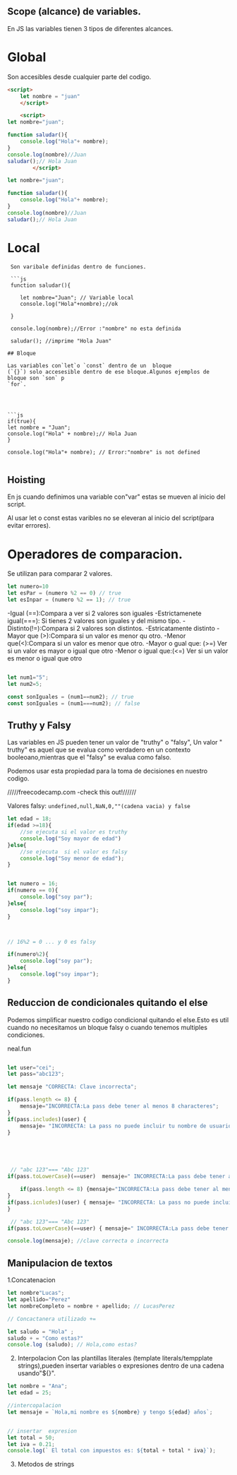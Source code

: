 ## Scope (alcance) de variables.

En JS  las variables tienen 3 tipos de diferentes alcances.

# Global

Son accesibles desde cualquier parte del codigo.
```html
<script>
    let nombre = "juan"
    </script>

    <script>
let nombre="juan";

function saludar(){
    console.log("Hola"+ nombre);
}
console.log(nombre)//Juan
saludar();// Hola Juan
        </script>


```
```js
let nombre="juan";

function saludar(){
    console.log("Hola"+ nombre);
}
console.log(nombre)//Juan
saludar();// Hola Juan

```
# Local
           
     Son varibale definidas dentro de funciones.

     ```js
     function saludar(){

        let nombre="Juan"; // Variable local
        console.log("Hola"+nombre);//ok

     }

     console.log(nombre);//Error :"nombre" no esta definida

     saludar(); //imprime "Hola Juan"
```
## Bloque

Las variables con`let`o `const` dentro de un  bloque
(`{}`) solo accesesible dentro de ese bloque.Algunos ejemplos de bloque son `son` p
`for`.

    


```js
if(true){
let nombre = "Juan";
console.log("Hola" + nombre);// Hola Juan
}

console.log("Hola"+ nombre); // Error:"nombre" is not defined


```

## Hoisting

En js cuando definimos una variable con"var"
 estas se mueven al inicio del script.

 Al usar let o const estas varibles no se eleveran al inicio del script(para evitar errores).



# Operadores de comparacion.


Se utilizan para comparar 2 valores.


```js
let numero=10
let esPar = (numero %2 == 0) // true
let esInpar = (numero %2 == 1); // true

```

-Igual (==):Compara a ver si 2 valores son iguales
-Estrictamenete igual(===): Si tienes 2 valores son iguales y del mismo tipo.
-Distinto(!=):Compara si 2 valores son distintos.
-Estricatamente distinto
-Mayor que (>):Compara si un valor es menor qu otro.
-Menor que(<):Compara si un valor es menor que otro.
-Mayor o gual que: (>=) Ver si un valor es mayor o igual que otro
-Menor o igual que:(<=) Ver si un valor es menor o igual que otro
```js

let num1="5";
let num2=5;

const sonIguales = (num1==num2); // true
const sonIguales = (num1===num2); // false

```
## Truthy y Falsy

Las variables en JS pueden tener un valor de "truthy" o "falsy", Un valor " truthy" es aquel que se evalua como verdadero en un contexto booleoano,mientras que el "falsy" se evalua como falso.

Podemos usar esta propiedad para la toma de decisiones en nuestro codigo.

/////freecodecamp.com   -check this out!//////


Valores falsy:
`undefined,null,NaN,0,""(cadena vacia) y false`

```js
let edad = 18;
if(edad >=18){
    //se ejecuta si el valor es truthy
    console.log("Soy mayor de edad")
}else{
    //se ejecuta  si el valor es falsy
    console.log("Soy menor de edad");
}

```

```js

let numero = 16;
if(numero == 0){
    console.log("soy par");
}else{
    console.log("soy impar");
}



// 16%2 = 0 ... y 0 es falsy

if(numero%2){
    console.log("soy par");
}else{
    console.log("soy impar");
}

```

## Reduccion de condicionales quitando el else

Podemos simplificar nuestro codigo condicional quitando el else.Esto es util cuando no necesitamos un bloque falsy o cuando tenemos multiples condiciones.


neal.fun


```js

let user="cei";
let pass="abc123";

let mensaje "CORRECTA: Clave incorrecta";

if(pass.length <= 8) {
    mensaje="INCORRECTA:La pass debe tener al menos 8 characteres";
}
if(pass.includes)(user) {
    mensaje= "INCORRECTA: La pass no puede incluir tu nombre de usuario";
}





 // "abc 123"=== "Abc 123"  
if(pass.toLowerCase)(==user)  mensaje=" INCORRECTA:La pass debe tener al menos una mayuscula";

    if(pass.length <= 8) {mensaje="INCORRECTA:La pass debe tener al menos 8 characteres";}
}
if(pass.icnludes)(user) { mensaje= "INCORRECTA: La pass no puede incluir tu nombre de usuario";
}

 // "abc 123"=== "Abc 123"  
if(pass.toLowerCase)(==user) { mensaje=" INCORRECTA:La pass debe tener al menos una mayuscula";}

console.log(mensaje); //clave correcta o incorrecta
```


## Manipulacion de textos

1.Concatenacion
```js
let nombre"Lucas";
let apellido="Perez"
let nombreCompleto = nombre + apellido; // LucasPerez

// Concactanera utilizado +=

let saludo = "Hola" ;
saludo + = "Como estas?"
console.log (saludo); // Hola,como estas?
```








2. Interpolacion
Con las plantillas literales (template literals/tempplate strings),pueden insertar variables o expresiones dentro de una cadena usando"${}".

```js
let nombre = "Ana";
let edad = 25;

//intercopalacion 
let mensaje = `Hola,mi nombre es ${nombre} y tengo ${edad} años`;


// insertar  expresion
let total = 50;
let iva = 0.21;
console.log(` El total con impuestos es: ${total + total * iva}`);


```


3. Metodos de strings